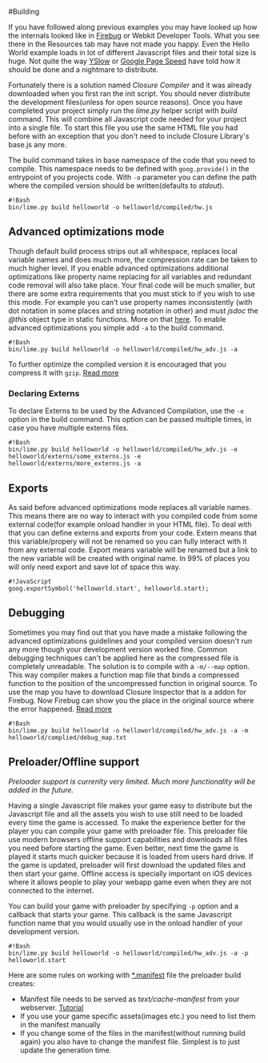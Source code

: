 #Building

If you have followed along previous examples you may have looked up how the internals looked like in [Firebug](http://getfirebug.com/) or Webkit Developer Tools. What you see there in the Resources tab may have not made you happy. Even the Hello World example loads in lot of different Javascript files and their total size is huge. Not quite the way [YSlow](http://developer.yahoo.com/yslow/) or [Google Page Speed](http://code.google.com/speed/page-speed/) have told how it should be done and a nightmare to distribute.

Fortunately there is a solution named *Closure Compiler* and it was already downloaded when you first ran the init script. You should never distribute the development files(unless for open source reasons). Once you have completed your project simply run the *lime.py* helper script with *build* command. This will combine all Javascript code needed for your project into a single file. To start this file you use the same HTML file you had before with an exception that you don't need to include Closure Library's base.js any more.

The build command takes in base namespace of the code that you need to compile. This namespace needs to be defined with `goog.provide()` in the entrypoint of you projects code. With `-o` parameter you can define the path where the compiled version should be written(defaults to *stdout*).

    #!Bash
    bin/lime.py build helloworld -o helloworld/compiled/hw.js


## Advanced optimizations mode

Though default build process strips out all whitespace, replaces local variable names and does much more, the compression rate can be taken to much higher level. If you enable advanced optimizations additional optimizations like property name replacing for all variables and redundant code removal will also take place. Your final code will be much smaller, but there are some extra requirements that you must stick to if you wish to use this mode. For example you can't use property names inconsistently (with dot notation in some places and string notation in other) and must *jsdoc* the *@this* object type in static functions. More on that [here](http://code.google.com/closure/compiler/docs/api-tutorial3.html). To enable advanced optimizations you simple add `-a` to the build command.

    #!Bash
    bin/lime.py build helloworld -o helloworld/compiled/hw_adv.js -a

To further optimize the compiled version it is encouraged that you compress it with `gzip`. [Read more](http://code.google.com/speed/page-speed/docs/payload.html#GzipCompression)

### Declaring Externs

To declare Externs to be used by the Advanced Compilation, use the `-e` option in the build command. This option can be passed multiple times, in case you have multiple externs files.

    #!Bash
    bin/lime.py build helloworld -o helloworld/compiled/hw_adv.js -e helloworld/externs/some_externs.js -e helloworld/externs/more_externs.js -a

## Exports

As said before advanced optimizations mode replaces all variable names. This means there are no way to interact with you compiled code from some external code(for example onload handler in your HTML file). To deal with that you can define externs and exports from your code. Extern means that this variable/propery will not be renamed so you can fully interact with it from any external code. Export means variable will be renamed but a link to the new variable will be created with original name. In 99% of places you will only need export and save lot of space this way. 

    #!JavaScript
    goog.exportSymbol('helloworld.start', helloworld.start);



## Debugging

Sometimes you may find out that you have made a mistake following the advanced optimizations guidelines and your compiled version doesn't run any more though your development version worked fine. Common debugging techniques can't be applied here as the compressed file is completely unreadable. The solution is to compile with a `-m/--map` option. This way compiler makes a function map file that binds a compressed function to the position of the uncompressed function in original source. To use the map you have to download Closure Inspector that is a addon for Firebug. Now Firebug can show you the place in the original source where the error happened. [Read more](http://code.google.com/closure/compiler/docs/inspector.html)

    #!Bash
    bin/lime.py build helloworld -o helloworld/compiled/hw_adv.js -a -m helloworld/complied/debug_map.txt


## Preloader/Offline support

*Preloader support is currenlty very limited. Much more functionality will be added in the future.*

Having a single Javascript file makes your game easy to distribute but the Javascript file and all the assets you wish to use still need to be loaded every time the game is accessed. To make the experience better for the player you can compile your game with preloader file. This preloader file use modern browsers offline support capabilities and downloads all files you need before starting the game. Even better, next time the game is played it starts much quicker because it is loaded from users hard drive. If the game is updated, preloader will first download the updated files and then start your game. Offline access is specially important on iOS devices where it allows people to play your webapp game even when they are not connected to the internet.

You can build your game with preloader by specifying `-p` option and a callback that starts your game. This callback is the same Javascript function name that you would usually use in the onload handler of your development version.

    #!Bash
    bin/lime.py build helloworld -o helloworld/compiled/hw_adv.js -a -p helloworld.start


Here are some rules on working with [*.manifest](http://www.w3.org/TR/html5/offline.html#manifests) file the preloader build creates:

*   Manifest file needs to be served as *text/cache-manifest* from your webserver. [Tutorial](http://www.thecssninja.com/javascript/how-to-create-offline-webapps-on-the-iphone)
*   If you use your game specific assets(images etc.) you need to list them in the manifest manually
*   If you change some of the files in the manifest(without running build again) you also have to change the manifest file. Simplest is to just update the generation time.

